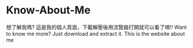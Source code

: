 # Know-About-Me
想了解我嗎? 這是我的個人頁面，下載解壓後用流覽器打開就可以看了唷!!
Want to know me more? Just download and extract it. This is the website about me
